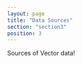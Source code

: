 ```yaml
---
layout: page
title: "Data Sources"
section: "section3"
position: 3
---
```


Sources of Vector data!
